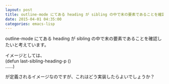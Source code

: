 ```yaml
---
layout: post
title: outline-mode にてある heading が sibling の中で末の要素であることを確認するには？
date: 2015-04-01 04:35:00
categories: emacs-lisp
---
```

<p>outline-mode にてある heading が sibling の中で末の要素であることを確認したいと考えています。</p>

<p>イメージとしては、<br>
(defun last-sibling-heading-p ()<br>
   ......)</p>

<p>が定義されるイメージなのですが、これはどう実装したらよいでしょうか？</p>
